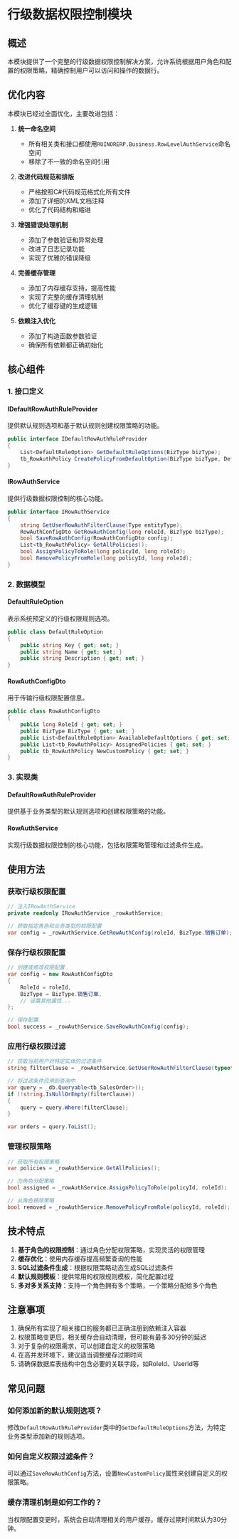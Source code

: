# 行级数据权限控制模块

## 概述

本模块提供了一个完整的行级数据权限控制解决方案，允许系统根据用户角色和配置的权限策略，精确控制用户可以访问和操作的数据行。

## 优化内容

本模块已经过全面优化，主要改进包括：

1. **统一命名空间**
   - 所有相关类和接口都使用`RUINORERP.Business.RowLevelAuthService`命名空间
   - 移除了不一致的命名空间引用

2. **改进代码规范和排版**
   - 严格按照C#代码规范格式化所有文件
   - 添加了详细的XML文档注释
   - 优化了代码结构和缩进

3. **增强错误处理机制**
   - 添加了参数验证和异常处理
   - 改进了日志记录功能
   - 实现了优雅的错误降级

4. **完善缓存管理**
   - 添加了内存缓存支持，提高性能
   - 实现了完整的缓存清理机制
   - 优化了缓存键的生成逻辑

5. **依赖注入优化**
   - 添加了构造函数参数验证
   - 确保所有依赖都正确初始化

## 核心组件

### 1. 接口定义

#### IDefaultRowAuthRuleProvider
提供默认规则选项和基于默认规则创建权限策略的功能。

```csharp
public interface IDefaultRowAuthRuleProvider
{
    List<DefaultRuleOption> GetDefaultRuleOptions(BizType bizType);
    tb_RowAuthPolicy CreatePolicyFromDefaultOption(BizType bizType, DefaultRuleOption option, long roleId);
}
```

#### IRowAuthService
提供行级数据权限控制的核心功能。

```csharp
public interface IRowAuthService
{
    string GetUserRowAuthFilterClause(Type entityType);
    RowAuthConfigDto GetRowAuthConfig(long roleId, BizType bizType);
    bool SaveRowAuthConfig(RowAuthConfigDto config);
    List<tb_RowAuthPolicy> GetAllPolicies();
    bool AssignPolicyToRole(long policyId, long roleId);
    bool RemovePolicyFromRole(long policyId, long roleId);
}
```

### 2. 数据模型

#### DefaultRuleOption
表示系统预定义的行级权限规则选项。

```csharp
public class DefaultRuleOption
{
    public string Key { get; set; }
    public string Name { get; set; }
    public string Description { get; set; }
}
```

#### RowAuthConfigDto
用于传输行级权限配置信息。

```csharp
public class RowAuthConfigDto
{
    public long RoleId { get; set; }
    public BizType BizType { get; set; }
    public List<DefaultRuleOption> AvailableDefaultOptions { get; set; }
    public List<tb_RowAuthPolicy> AssignedPolicies { get; set; }
    public tb_RowAuthPolicy NewCustomPolicy { get; set; }
}
```

### 3. 实现类

#### DefaultRowAuthRuleProvider
提供基于业务类型的默认规则选项和创建权限策略的功能。

#### RowAuthService
实现行级数据权限控制的核心功能，包括权限策略管理和过滤条件生成。

## 使用方法

### 获取行级权限配置

```csharp
// 注入IRowAuthService
private readonly IRowAuthService _rowAuthService;

// 获取指定角色和业务类型的权限配置
var config = _rowAuthService.GetRowAuthConfig(roleId, BizType.销售订单);
```

### 保存行级权限配置

```csharp
// 创建或修改权限配置
var config = new RowAuthConfigDto
{
    RoleId = roleId,
    BizType = BizType.销售订单,
    // 设置其他属性...
};

// 保存配置
bool success = _rowAuthService.SaveRowAuthConfig(config);
```

### 应用行级权限过滤

```csharp
// 获取当前用户对特定实体的过滤条件
string filterClause = _rowAuthService.GetUserRowAuthFilterClause(typeof(tb_SalesOrder));

// 将过滤条件应用到查询中
var query = _db.Queryable<tb_SalesOrder>();
if (!string.IsNullOrEmpty(filterClause))
{
    query = query.Where(filterClause);
}

var orders = query.ToList();
```

### 管理权限策略

```csharp
// 获取所有权限策略
var policies = _rowAuthService.GetAllPolicies();

// 为角色分配策略
bool assigned = _rowAuthService.AssignPolicyToRole(policyId, roleId);

// 从角色移除策略
bool removed = _rowAuthService.RemovePolicyFromRole(policyId, roleId);
```

## 技术特点

1. **基于角色的权限控制**：通过角色分配权限策略，实现灵活的权限管理
2. **缓存优化**：使用内存缓存提高频繁查询的性能
3. **SQL过滤条件生成**：根据权限策略动态生成SQL过滤条件
4. **默认规则模板**：提供常用的权限规则模板，简化配置过程
5. **多对多关系支持**：支持一个角色拥有多个策略，一个策略分配给多个角色

## 注意事项

1. 确保所有实现了相关接口的服务都已正确注册到依赖注入容器
2. 权限策略变更后，相关缓存会自动清理，但可能有最多30分钟的延迟
3. 对于复杂的权限需求，可以创建自定义的权限策略
4. 在高并发环境下，建议适当调整缓存过期时间
5. 请确保数据库表结构中包含必要的关联字段，如RoleId、UserId等

## 常见问题

### 如何添加新的默认规则选项？
修改`DefaultRowAuthRuleProvider`类中的`GetDefaultRuleOptions`方法，为特定业务类型添加新的规则选项。

### 如何自定义权限过滤条件？
可以通过`SaveRowAuthConfig`方法，设置`NewCustomPolicy`属性来创建自定义的权限策略。

### 缓存清理机制是如何工作的？
当权限配置变更时，系统会自动清理相关的用户缓存。缓存过期时间默认为30分钟。